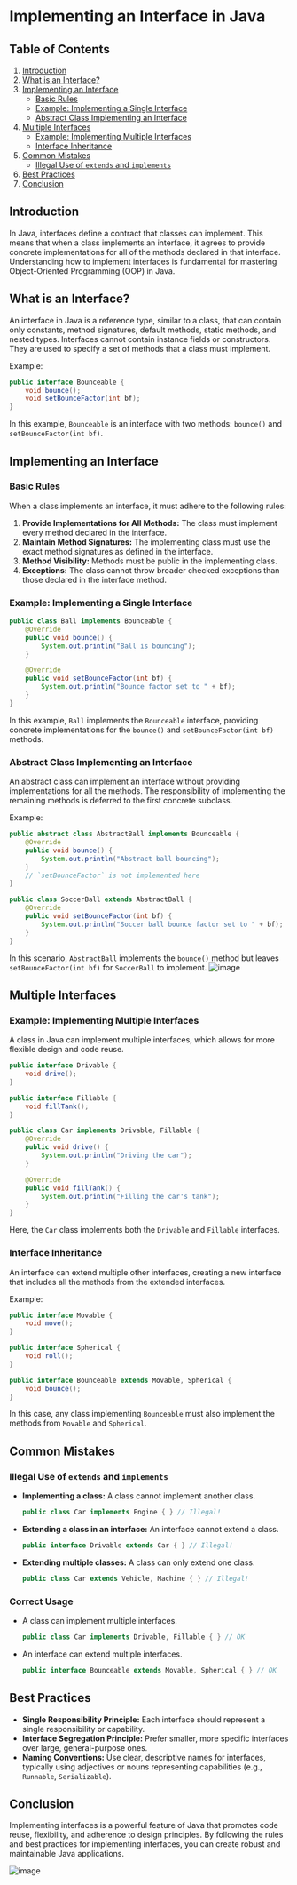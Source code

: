 

# Implementing an Interface in Java

## Table of Contents

1. [Introduction](#introduction)
2. [What is an Interface?](#what-is-an-interface)
3. [Implementing an Interface](#implementing-an-interface)
   - [Basic Rules](#basic-rules)
   - [Example: Implementing a Single Interface](#example-implementing-a-single-interface)
   - [Abstract Class Implementing an Interface](#abstract-class-implementing-an-interface)
4. [Multiple Interfaces](#multiple-interfaces)
   - [Example: Implementing Multiple Interfaces](#example-implementing-multiple-interfaces)
   - [Interface Inheritance](#interface-inheritance)
5. [Common Mistakes](#common-mistakes)
   - [Illegal Use of `extends` and `implements`](#illegal-use-of-extends-and-implements)
6. [Best Practices](#best-practices)
7. [Conclusion](#conclusion)

## Introduction

In Java, interfaces define a contract that classes can implement. This means that when a class implements an interface, it agrees to provide concrete implementations for all of the methods declared in that interface. Understanding how to implement interfaces is fundamental for mastering Object-Oriented Programming (OOP) in Java.

## What is an Interface?

An interface in Java is a reference type, similar to a class, that can contain only constants, method signatures, default methods, static methods, and nested types. Interfaces cannot contain instance fields or constructors. They are used to specify a set of methods that a class must implement.

Example:
```java
public interface Bounceable {
    void bounce();
    void setBounceFactor(int bf);
}
```

In this example, `Bounceable` is an interface with two methods: `bounce()` and `setBounceFactor(int bf)`.

## Implementing an Interface

### Basic Rules

When a class implements an interface, it must adhere to the following rules:
1. **Provide Implementations for All Methods:** The class must implement every method declared in the interface.
2. **Maintain Method Signatures:** The implementing class must use the exact method signatures as defined in the interface.
3. **Method Visibility:** Methods must be public in the implementing class.
4. **Exceptions:** The class cannot throw broader checked exceptions than those declared in the interface method.

### Example: Implementing a Single Interface

```java
public class Ball implements Bounceable {
    @Override
    public void bounce() {
        System.out.println("Ball is bouncing");
    }

    @Override
    public void setBounceFactor(int bf) {
        System.out.println("Bounce factor set to " + bf);
    }
}
```

In this example, `Ball` implements the `Bounceable` interface, providing concrete implementations for the `bounce()` and `setBounceFactor(int bf)` methods.

### Abstract Class Implementing an Interface

An abstract class can implement an interface without providing implementations for all the methods. The responsibility of implementing the remaining methods is deferred to the first concrete subclass.

Example:
```java
public abstract class AbstractBall implements Bounceable {
    @Override
    public void bounce() {
        System.out.println("Abstract ball bouncing");
    }
    // `setBounceFactor` is not implemented here
}

public class SoccerBall extends AbstractBall {
    @Override
    public void setBounceFactor(int bf) {
        System.out.println("Soccer ball bounce factor set to " + bf);
    }
}
```

In this scenario, `AbstractBall` implements the `bounce()` method but leaves `setBounceFactor(int bf)` for `SoccerBall` to implement.
![image](https://github.com/user-attachments/assets/ebbc2e9d-c6b9-46f0-976a-43c7e349e21e)
## Multiple Interfaces

### Example: Implementing Multiple Interfaces

A class in Java can implement multiple interfaces, which allows for more flexible design and code reuse.

```java
public interface Drivable {
    void drive();
}

public interface Fillable {
    void fillTank();
}

public class Car implements Drivable, Fillable {
    @Override
    public void drive() {
        System.out.println("Driving the car");
    }

    @Override
    public void fillTank() {
        System.out.println("Filling the car's tank");
    }
}
```

Here, the `Car` class implements both the `Drivable` and `Fillable` interfaces.

### Interface Inheritance

An interface can extend multiple other interfaces, creating a new interface that includes all the methods from the extended interfaces.

Example:
```java
public interface Movable {
    void move();
}

public interface Spherical {
    void roll();
}

public interface Bounceable extends Movable, Spherical {
    void bounce();
}
```

In this case, any class implementing `Bounceable` must also implement the methods from `Movable` and `Spherical`.

## Common Mistakes

### Illegal Use of `extends` and `implements`

- **Implementing a class:** A class cannot implement another class.
  ```java
  public class Car implements Engine { } // Illegal!
  ```
- **Extending a class in an interface:** An interface cannot extend a class.
  ```java
  public interface Drivable extends Car { } // Illegal!
  ```
- **Extending multiple classes:** A class can only extend one class.
  ```java
  public class Car extends Vehicle, Machine { } // Illegal!
  ```

### Correct Usage

- A class can implement multiple interfaces.
  ```java
  public class Car implements Drivable, Fillable { } // OK
  ```
- An interface can extend multiple interfaces.
  ```java
  public interface Bounceable extends Movable, Spherical { } // OK
  ```

## Best Practices

- **Single Responsibility Principle:** Each interface should represent a single responsibility or capability.
- **Interface Segregation Principle:** Prefer smaller, more specific interfaces over large, general-purpose ones.
- **Naming Conventions:** Use clear, descriptive names for interfaces, typically using adjectives or nouns representing capabilities (e.g., `Runnable`, `Serializable`).

## Conclusion

Implementing interfaces is a powerful feature of Java that promotes code reuse, flexibility, and adherence to design principles. By following the rules and best practices for implementing interfaces, you can create robust and maintainable Java applications.


![image](https://github.com/user-attachments/assets/f9b7c132-90d7-4093-a541-8fbc17275d69)
